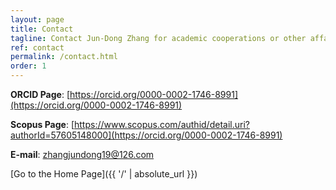 ```yaml
---
layout: page
title: Contact
tagline: Contact Jun-Dong Zhang for academic cooperations or other affairs!
ref: contact
permalink: /contact.html
order: 1
---
```


**ORCID Page**: [https://orcid.org/0000-0002-1746-8991](https://orcid.org/0000-0002-1746-8991)

**Scopus Page**: [https://www.scopus.com/authid/detail.uri?authorId=57605148000](https://orcid.org/0000-0002-1746-8991)

**E-mail**: zhangjundong19@126.com

[Go to the Home Page]({{ '/' | absolute_url }})
